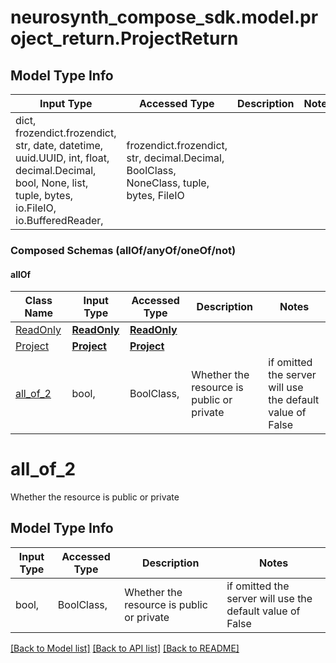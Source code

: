 # neurosynth_compose_sdk.model.project_return.ProjectReturn

## Model Type Info
Input Type | Accessed Type | Description | Notes
------------ | ------------- | ------------- | -------------
dict, frozendict.frozendict, str, date, datetime, uuid.UUID, int, float, decimal.Decimal, bool, None, list, tuple, bytes, io.FileIO, io.BufferedReader,  | frozendict.frozendict, str, decimal.Decimal, BoolClass, NoneClass, tuple, bytes, FileIO |  | 

### Composed Schemas (allOf/anyOf/oneOf/not)
#### allOf
Class Name | Input Type | Accessed Type | Description | Notes
------------- | ------------- | ------------- | ------------- | -------------
[ReadOnly](ReadOnly.md) | [**ReadOnly**](ReadOnly.md) | [**ReadOnly**](ReadOnly.md) |  | 
[Project](Project.md) | [**Project**](Project.md) | [**Project**](Project.md) |  | 
[all_of_2](#all_of_2) | bool,  | BoolClass,  | Whether the resource is public or private | if omitted the server will use the default value of False

# all_of_2

Whether the resource is public or private

## Model Type Info
Input Type | Accessed Type | Description | Notes
------------ | ------------- | ------------- | -------------
bool,  | BoolClass,  | Whether the resource is public or private | if omitted the server will use the default value of False

[[Back to Model list]](../../README.md#documentation-for-models) [[Back to API list]](../../README.md#documentation-for-api-endpoints) [[Back to README]](../../README.md)

